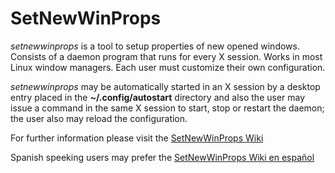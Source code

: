 # SetNewWinProps

*setnewwinprops* is a tool to setup properties of new opened windows.
Consists of a daemon program that runs for every X session. Works in most Linux window managers.
Each user must customize their own configuration.

*setnewwinprops* may be automatically started in an X session
by a desktop entry placed in the **~/.config/autostart** directory
and also the user may issue a command in the same X session
to start, stop or restart the daemon;
the user also may reload the configuration.

For further information please visit the <a href='https://github.com/jordi-pujol/SetNewWinProps/wiki'>SetNewWinProps Wiki</a>

Spanish speeking users may prefer the <a href='https://github.com/jordi-pujol/SetNewWinProps/wiki/Home-espa%C3%B1ol'>SetNewWinProps Wiki  en español</a>
